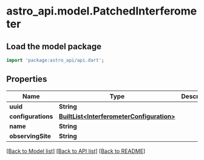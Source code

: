 # astro_api.model.PatchedInterferometer

## Load the model package
```dart
import 'package:astro_api/api.dart';
```

## Properties
Name | Type | Description | Notes
------------ | ------------- | ------------- | -------------
**uuid** | **String** |  | [optional] 
**configurations** | [**BuiltList&lt;InterferometerConfiguration&gt;**](InterferometerConfiguration.md) |  | [optional] 
**name** | **String** |  | [optional] 
**observingSite** | **String** |  | [optional] 

[[Back to Model list]](../README.md#documentation-for-models) [[Back to API list]](../README.md#documentation-for-api-endpoints) [[Back to README]](../README.md)



